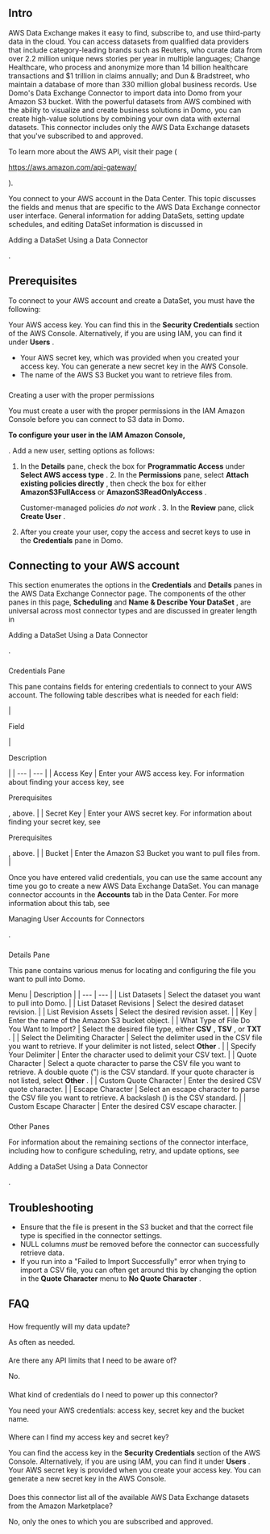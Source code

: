 

Intro
-------

AWS Data Exchange makes it easy to find, subscribe to, and use third-party data in the cloud. You can access datasets from qualified data providers that include category-leading brands such as Reuters, who curate data from over 2.2 million unique news stories per year in multiple languages; Change Healthcare, who process and anonymize more than 14 billion healthcare transactions and $1 trillion in claims annually; and Dun & Bradstreet, who maintain a database of more than 330 million global business records. Use Domo's Data Exchange Connector to import data into Domo from your Amazon S3 bucket. With the powerful datasets from AWS combined with the ability to visualize and create business solutions in Domo, you can create high-value solutions by combining your own data with external datasets. This connector includes only the AWS Data Exchange datasets that you've subscribed to and approved.


 To learn more about the AWS API, visit their page (

https://aws.amazon.com/api-gateway/

).


 You connect to your AWS account in the Data Center. This topic discusses the fields and menus that are specific to the AWS Data Exchange connector user interface. General information for adding DataSets, setting update schedules, and editing DataSet information is discussed in

Adding a DataSet Using a Data Connector

.


 Prerequisites
---------------

To connect to your AWS account and create a DataSet, you must have the following:

 Your AWS access key. You can find this in the
 **Security Credentials**
 section of the AWS Console. Alternatively, if you are using IAM, you can find it under
 **Users**
 .
* Your AWS secret key, which was provided when you created your access key. You can generate a new secret key in the AWS Console.
* The name of the AWS S3 Bucket you want to retrieve files from.


###
 Creating a user with the proper permissions

You must create a user with the proper permissions in the IAM Amazon Console before you can connect to S3 data in Domo.


**To configure your user in the IAM Amazon Console,**

. Add a new user, setting options as follows:

1. In the
	 **Details**
	 pane, check the box for
	 **Programmatic Access**
	 under
	 **Select AWS access type**
	 .
	2. In the
	 **Permissions**
	 pane, select
	 **Attach existing policies directly**
	 , then check the box for either
	 **AmazonS3FullAccess**
	 or
	 **AmazonS3ReadOnlyAccess**
	 .


	 Customer-managed policies
	 *do not work*
	 .
	3. In the
	 **Review**
	 pane, click
	 **Create User**
	 .
2. After you create your user, copy the access and secret keys to use in the
 **Credentials**
 pane in Domo.

Connecting to your AWS account
--------------------------------


 This section enumerates the options in the
 **Credentials**
 and
 **Details**
 panes in the AWS Data Exchange Connector page. The components of the other panes in this page,
 **Scheduling**
 and
 **Name & Describe Your DataSet**
 , are universal across most connector types and are discussed in greater length in

Adding a DataSet Using a Data Connector

.


###

Credentials Pane


 This pane contains fields for entering credentials to connect to your AWS account. The following table describes what is needed for each field:


|

Field

|

Description

|
| --- | --- |
|
 Access Key
  |
 Enter your AWS access key. For information about finding your access key, see

Prerequisites

, above.
  |
|
 Secret Key
  |
 Enter your AWS secret key. For information about finding your secret key, see

Prerequisites

, above.
  |
|
 Bucket
  |
 Enter the Amazon S3 Bucket you want to pull files from.
  |


 Once you have entered valid credentials, you can use the same account any time you go to create a new AWS Data Exchange DataSet. You can manage connector accounts in the
 **Accounts**
 tab in the Data Center. For more information about this tab, see

Managing User Accounts for Connectors

.


###
 Details Pane

This pane contains various menus for locating and configuring the file you want to pull into Domo.


 Menu
  |
 Description
  |
| --- | --- |
|
 List Datasets
  |
 Select the dataset you want to pull into Domo.
  |
|
 List Dataset Revisions
  |
 Select the desired dataset revision.
  |
|
 List Revision Assets
  |
 Select the desired revision asset.
  |
|
 Key
  |
 Enter the name of the Amazon S3 bucket object.
  |
|
 What Type of File Do You Want to Import?
  |
 Select the desired file type, either
 **CSV**
 ,
 **TSV**
 , or
 **TXT**
 .
  |
|
 Select the Delimiting Character
  |
 Select the delimiter used in the CSV file you want to retrieve. If your delimiter is not listed, select
 **Other**
 .
  |
|
 Specify Your Delimiter
  |
 Enter the character used to delimit your CSV text.
  |
|
 Quote Character
  |
 Select a quote character to parse the CSV file you want to retrieve. A double quote (") is the CSV standard. If your quote character is not listed, select
 **Other**
 .
  |
|
 Custom Quote Character
  |
 Enter the desired CSV quote character.
  |
|
 Escape Character
  |
 Select an escape character to parse the CSV file you want to retrieve. A backslash (\) is the CSV standard.
  |
|
 Custom Escape Character
  |
 Enter the desired CSV escape character.
  |


###

Other Panes

For information about the remaining sections of the connector interface, including how to configure scheduling, retry, and update options, see

Adding a DataSet Using a Data Connector

.


 Troubleshooting
-----------------


* Ensure that the file is present in the S3 bucket and that the correct file type is specified in the connector settings.
* NULL columns
 *must*
 be removed before the connector can successfully retrieve data.
* If you run into a "Failed to Import Successfully" error when trying to import a CSV file, you can often get around this by changing the option in the
 **Quote Character**
 menu to
 **No Quote Character**
 .

FAQ
-----


#####
 How frequently will my data update?

As often as needed.

####
 Are there any API limits that I need to be aware of?

No.

####
 What kind of credentials do I need to power up this connector?

You need your AWS credentials: access key, secret key and the bucket name.

####
 Where can I find my access key and secret key?

You can find the access key in the
 **Security Credentials**
 section of the AWS Console. Alternatively, if you are using IAM, you can find it under
 **Users**
 . Your AWS secret key is provided when you create your access key. You can generate a new secret key in the AWS Console.

####
 Does this connector list all of the available AWS Data Exchange datasets from the Amazon Marketplace?

No, only the ones to which you are subscribed and approved.

